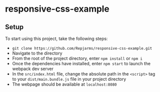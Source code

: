 # responsive-css-example

## Setup

To start using this project, take the following steps:
- `git clone https://github.com/Repjarms/responsive-css-example.git`
- Navigate to the directory
- From the root of the project directory, enter `npm install` or `npm i`
- Once the dependencies have installed, enter `npm start` to launch the webpack dev server
- In the `src/index.html` file, change the absolute path in the `<script>` tag to your `dist/main.bundle.js` file in your project directory
- The webpage should be available at `localhost:8080`
